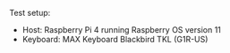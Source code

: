 Test setup:

- Host: Raspberry Pi 4 running Raspberry OS version 11
- Keyboard: MAX Keyboard Blackbird TKL (G1R-US)
